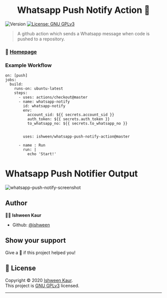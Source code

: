 <h1 align="center">Whatsapp Push Notify Action 🚀</h1>
<p>
  <img alt="Version" src="https://img.shields.io/badge/version-1.0-blue.svg?cacheSeconds=2592000" />
  <a href="https://github.com/ishween/whatsapp-push-notify-action/blob/master/LICENSE" target="_blank">
    <img alt="License: GNU GPLv3" src="https://img.shields.io/badge/License-GPLv3-blue.svg" />
  </a>
</p>

> A github action which sends a Whatsapp message when code is pushed to a repository.

### :house_with_garden: [Homepage](https://github.com/ishween/whatsapp-push-notify-action)


### Example Workflow

```name: When a push occurs in the master branch, a private message is sent on the Whatsapp.
on: [push]
jobs:
  build:
    runs-on: ubuntu-latest
    steps:
      - uses: actions/checkout@master
      - name: whatsapp-notify
        id: whatsapp-notify
        env:
          account_sid: ${{ secrets.account_sid }}
          auth_token: ${{ secrets.auth_token }}
          to_whatsapp_no: ${{ secrets.to_whatsapp_no }}


        uses: ishween/whatsapp-push-notify-action@master
      
      - name : Run
        run: |
          echo 'Start!'
```

# Whatsapp Push Notifier Output

![whatsapp-push-notify-screenshot](https://github.com/ishween/whatsapp-push-notify-action/blob/master/whatsapp-push-notify.png)

## Author

:woman_technologist: **Ishween Kaur**

* Github: [@ishween](https://github.com/ishween)

## Show your support

Give a :star2: if this project helped you!

## 📝 License

Copyright © 2020 [Ishween Kaur](https://github.com/ishween).<br/>
This project is [GNU GPLv3](https://github.com/ishween/whatsapp-push-notify-action/blob/master/LICENSE) licensed.

***


